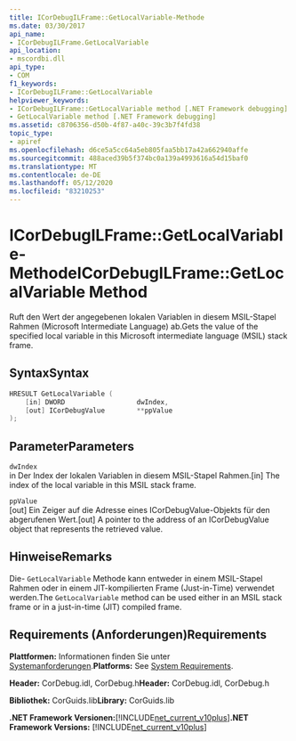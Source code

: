 ```yaml
---
title: ICorDebugILFrame::GetLocalVariable-Methode
ms.date: 03/30/2017
api_name:
- ICorDebugILFrame.GetLocalVariable
api_location:
- mscordbi.dll
api_type:
- COM
f1_keywords:
- ICorDebugILFrame::GetLocalVariable
helpviewer_keywords:
- ICorDebugILFrame::GetLocalVariable method [.NET Framework debugging]
- GetLocalVariable method [.NET Framework debugging]
ms.assetid: c8706356-d50b-4f87-a40c-39c3b7f4fd38
topic_type:
- apiref
ms.openlocfilehash: d6ce5a5cc64a5eb805faa5bb17a42a662940affe
ms.sourcegitcommit: 488aced39b5f374bc0a139a4993616a54d15baf0
ms.translationtype: MT
ms.contentlocale: de-DE
ms.lasthandoff: 05/12/2020
ms.locfileid: "83210253"
---
```

# <a name="icordebugilframegetlocalvariable-method"></a><span data-ttu-id="0f38b-102">ICorDebugILFrame::GetLocalVariable-Methode</span><span class="sxs-lookup"><span data-stu-id="0f38b-102">ICorDebugILFrame::GetLocalVariable Method</span></span>
<span data-ttu-id="0f38b-103">Ruft den Wert der angegebenen lokalen Variablen in diesem MSIL-Stapel Rahmen (Microsoft Intermediate Language) ab.</span><span class="sxs-lookup"><span data-stu-id="0f38b-103">Gets the value of the specified local variable in this Microsoft intermediate language (MSIL) stack frame.</span></span>  
  
## <a name="syntax"></a><span data-ttu-id="0f38b-104">Syntax</span><span class="sxs-lookup"><span data-stu-id="0f38b-104">Syntax</span></span>  
  
```cpp  
HRESULT GetLocalVariable (  
    [in] DWORD                  dwIndex,  
    [out] ICorDebugValue        **ppValue  
);  
```  
  
## <a name="parameters"></a><span data-ttu-id="0f38b-105">Parameter</span><span class="sxs-lookup"><span data-stu-id="0f38b-105">Parameters</span></span>  
 `dwIndex`  
 <span data-ttu-id="0f38b-106">in Der Index der lokalen Variablen in diesem MSIL-Stapel Rahmen.</span><span class="sxs-lookup"><span data-stu-id="0f38b-106">[in] The index of the local variable in this MSIL stack frame.</span></span>  
  
 `ppValue`  
 <span data-ttu-id="0f38b-107">[out] Ein Zeiger auf die Adresse eines ICorDebugValue-Objekts für den abgerufenen Wert.</span><span class="sxs-lookup"><span data-stu-id="0f38b-107">[out] A pointer to the address of an ICorDebugValue object that represents the retrieved value.</span></span>  
  
## <a name="remarks"></a><span data-ttu-id="0f38b-108">Hinweise</span><span class="sxs-lookup"><span data-stu-id="0f38b-108">Remarks</span></span>  
 <span data-ttu-id="0f38b-109">Die- `GetLocalVariable` Methode kann entweder in einem MSIL-Stapel Rahmen oder in einem JIT-kompilierten Frame (Just-in-Time) verwendet werden.</span><span class="sxs-lookup"><span data-stu-id="0f38b-109">The `GetLocalVariable` method can be used either in an MSIL stack frame or in a just-in-time (JIT) compiled frame.</span></span>  
  
## <a name="requirements"></a><span data-ttu-id="0f38b-110">Requirements (Anforderungen)</span><span class="sxs-lookup"><span data-stu-id="0f38b-110">Requirements</span></span>  
 <span data-ttu-id="0f38b-111">**Plattformen:** Informationen finden Sie unter [Systemanforderungen](../../get-started/system-requirements.md).</span><span class="sxs-lookup"><span data-stu-id="0f38b-111">**Platforms:** See [System Requirements](../../get-started/system-requirements.md).</span></span>  
  
 <span data-ttu-id="0f38b-112">**Header:** CorDebug.idl, CorDebug.h</span><span class="sxs-lookup"><span data-stu-id="0f38b-112">**Header:** CorDebug.idl, CorDebug.h</span></span>  
  
 <span data-ttu-id="0f38b-113">**Bibliothek:** CorGuids.lib</span><span class="sxs-lookup"><span data-stu-id="0f38b-113">**Library:** CorGuids.lib</span></span>  
  
 <span data-ttu-id="0f38b-114">**.NET Framework Versionen:**[!INCLUDE[net_current_v10plus](../../../../includes/net-current-v10plus-md.md)]</span><span class="sxs-lookup"><span data-stu-id="0f38b-114">**.NET Framework Versions:** [!INCLUDE[net_current_v10plus](../../../../includes/net-current-v10plus-md.md)]</span></span>
